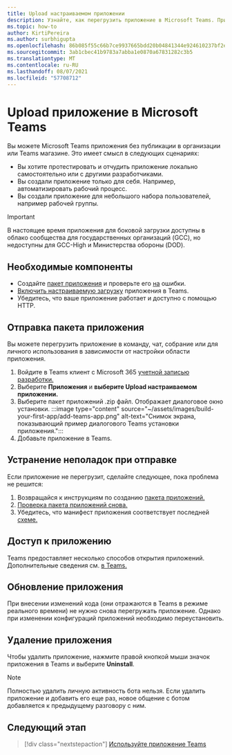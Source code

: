 ```yaml
---
title: Upload настраиваемом приложении
description: Узнайте, как перегрузить приложение в Microsoft Teams. При тестировании и отладке приложения во время разработки часто используется боковая загрузка.
ms.topic: how-to
author: KirtiPereira
ms.author: surbhigupta
ms.openlocfilehash: 86b085f55c66b7ce9937665bdd20b04841344e924610237bf2e592d867d0b632
ms.sourcegitcommit: 3ab1cbec41b9783a7abba1e0870a67831282c3b5
ms.translationtype: MT
ms.contentlocale: ru-RU
ms.lasthandoff: 08/07/2021
ms.locfileid: "57708712"
---
```

# <a name="upload-your-app-in-microsoft-teams"></a>Upload приложение в Microsoft Teams

Вы можете Microsoft Teams приложения без публикации в организации или Teams магазине. Это имеет смысл в следующих сценариях:

* Вы хотите протестировать и отчудить приложение локально самостоятельно или с другими разработчиками.
* Вы создали приложение только для себя. Например, автоматизировать рабочий процесс.
* Вы создали приложение для небольшого набора пользователей, например рабочей группы.

> [!IMPORTANT]
> В настоящее время приложения для боковой загрузки доступны в облако сообщества для государственных организаций (GCC), но недоступны для GCC-High и Министерства обороны (DOD).

## <a name="prerequisites"></a>Необходимые компоненты

* Создайте [пакет приложения](~/concepts/build-and-test/apps-package.md) и проверьте его [на](https://dev.teams.microsoft.com/appvalidation.html) ошибки.
* [Включить настраиваемую загрузку](~/concepts/build-and-test/prepare-your-o365-tenant.md#enable-custom-teams-apps-and-turn-on-custom-app-uploading) приложения в Teams.
* Убедитесь, что ваше приложение работает и доступно с помощью HTTP.

## <a name="upload-your-app"></a>Отправка пакета приложения

Вы можете перегрузить приложение в команду, чат, собрание или для личного использования в зависимости от настройки области приложения.

1. Войдите в Teams клиент с Microsoft 365 [учетной записью разработки.](~/build-your-first-app/build-and-run.md#prerequisites)
1. Выберите **Приложения** и **выберите Upload настраиваемом приложении.**
1. Выберите пакет приложений .zip файл. Отображает диалоговое окно установки.
:::image type="content" source="~/assets/images/build-your-first-app/add-teams-app.png" alt-text="Снимок экрана, показывающий пример диалогового Teams установки приложения.":::
1. Добавьте приложение в Teams.

## <a name="troubleshoot-upload-issues"></a>Устранение неполадок при отправке

Если приложение не перегрузит, сделайте следующее, пока проблема не решится:

1. Возвращайся к инструкциям по созданию [пакета приложений.](../../concepts/build-and-test/apps-package.md)
1. [Проверка пакета приложений снова.](https://dev.teams.microsoft.com/appvalidation.html)
1. Убедитесь, что манифест приложения соответствует последней [схеме.](../../resources/schema/manifest-schema.md)

## <a name="access-your-app"></a>Доступ к приложению

Teams предоставляет несколько способов открытия приложений. Дополнительные сведения см. [в Teams.](https://support.microsoft.com/office/access-your-apps-in-teams-0758cb09-9e85-40e7-a974-51df7734646a)

## <a name="update-your-app"></a>Обновление приложения

При внесении изменений кода (они отражаются в Teams в режиме реального времени) не нужно снова перегружать приложение. Однако при изменении конфигураций приложений необходимо переустановить.

## <a name="remove-your-app"></a>Удаление приложения

Чтобы удалить приложение, нажмите правой кнопкой мыши значок приложения в Teams и выберите **Uninstall**.

> [!NOTE]
> Полностью удалить личную активность бота нельзя. Если удалить приложение и добавить его еще раз, новое общение с ботом добавляется к предыдущему разговору с ним.

## <a name="next-step"></a>Следующий этап

> [!div class="nextstepaction"]
> [Используйте приложение Teams](https://support.microsoft.com/office/apps-and-services-cc1fba57-9900-4634-8306-2360a40c665b?ui=en-us&rs=en-us&ad=us)
